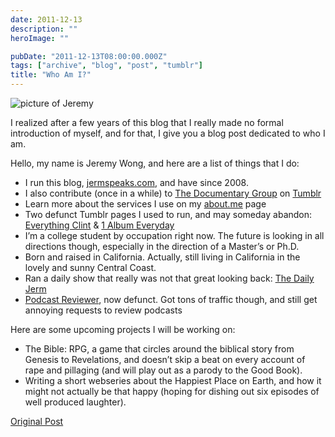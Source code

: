 ```yaml
---
date: 2011-12-13
description: ""
heroImage: ""

pubDate: "2011-12-13T08:00:00.000Z"
tags: ["archive", "blog", "post", "tumblr"]
title: "Who Am I?"
---
```




![picture of Jeremy](https://appropriatetechnology.wikispaces.com/file/view/IMG_1806.jpg/274879616/IMG_1806.jpg)

I realized after a few years of this blog that I really made no formal introduction of myself, and for that, I give you a blog post dedicated to who I am.

Hello, my name is Jeremy Wong, and here are a list of things that I do:

- I run this blog, [jermspeaks.com](https://jermspeaks.com/), and have since 2008.
- I also contribute (once in a while) to [The Documentary Group](https://docgroup.org/) on [Tumblr](https://www.tumblr.com/)
- Learn more about the services I use on my [about.me](https://about.me/jeremywong) page
- Two defunct Tumblr pages I used to run, and may someday abandon: [Everything Clint](https://everythingclint.tumblr.com/) & [1 Album Everyday](https://albumperday.tumblr.com/)
- I’m a college student by occupation right now. The future is looking in all directions though, especially in the direction of a Master’s or Ph.D.
- Born and raised in California. Actually, still living in California in the lovely and sunny Central Coast.
- Ran a daily show that really was not that great looking back: [The Daily Jerm](https://vimeo.com/album/48089)
- [Podcast Reviewer](https://podcastsdaily.wordpress.com/), now defunct. Got tons of traffic though, and still get annoying requests to review podcasts

Here are some upcoming projects I will be working on:

- The Bible: RPG, a game that circles around the biblical story from Genesis to Revelations, and doesn’t skip a beat on every account of rape and pillaging (and will play out as a parody to the Good Book).
- Writing a short webseries about the Happiest Place on Earth, and how it might not actually be that happy (hoping for dishing out six episodes of well produced laughter).

[Original Post](https://jermspeaks.com/post/14168761749/who-am-i)
